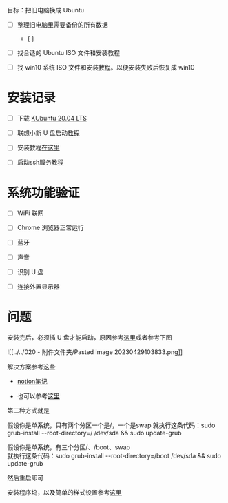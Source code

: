 目标：把旧电脑换成 Ubuntu

- [ ] 整理旧电脑里需要备份的所有数据
	- [ ] 
- [ ] 找合适的 Ubuntu ISO 文件和安装教程
- [ ] 找 win10 系统 ISO 文件和安装教程。以便安装失败后恢复成 win10


# 安装记录

- [ ] 下载 [KUbuntu 20.04 LTS](https://cdimage.ubuntu.com/kubuntu/releases/20.04.5/release/)
- [ ] 联想小新 U 盘启动[教程](http://www.uqidong.com/szjc/12825.html)
- [ ] 安装教程[在这里](https://zhuanlan.zhihu.com/p/141946341)
- [ ] 启动ssh服务[教程](https://blog.csdn.net/zhimi520/article/details/128826192)


# 系统功能验证

- [ ] WiFi 联网
- [ ] Chrome 浏览器正常运行
- [ ] 蓝牙
- [ ] 声音
- [ ] 识别 U 盘
- [ ] 连接外置显示器


# 问题

安装完后，必须插 U 盘才能启动，原因参考[这里](https://www.zhihu.com/question/20220266)或者参考下图

![[../../020 - 附件文件夹/Pasted image 20230429103833.png]]

解决方案参考这些

- [notion笔记](https://www.notion.so/grub-f4f3e6a3f0aa4afd9ac7f1c1557a11ee)


- 也可以参考[这里](https://zhidao.baidu.com/question/559661952.html)

第二种方式就是

假设你是单系统，只有两个分区一个是/，一个是swap
就执行这条代码：sudo grub-install --root-directory=/ /dev/sda && sudo update-grub

假设你是单系统，有三个分区/、/boot、swap  
就执行这条代码：sudo grub-install --root-directory=/boot /dev/sda && sudo update-grub

然后重启即可


安装程序坞，以及简单的样式设置参考[这里](https://zhuanlan.zhihu.com/p/398966586)

